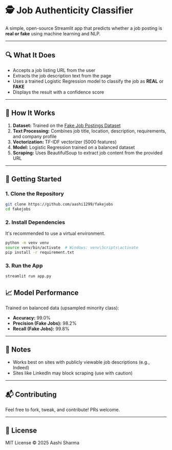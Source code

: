 # 🕵️ Job Authenticity Classifier

A simple, open-source Streamlit app that predicts whether a job posting is **real or fake** using machine learning and NLP.

---

## 🔍 What It Does
- Accepts a job listing URL from the user
- Extracts the job description text from the page
- Uses a trained Logistic Regression model to classify the job as **REAL** or **FAKE**
- Displays the result with a confidence score

---

## 🧠 How It Works
1. **Dataset:** Trained on the [Fake Job Postings Dataset](https://www.kaggle.com/datasets/shivamb/real-or-fake-fake-jobposting-prediction)
2. **Text Processing:** Combines job title, location, description, requirements, and company profile
3. **Vectorization:** TF-IDF vectorizer (5000 features)
4. **Model:** Logistic Regression trained on a balanced dataset
5. **Scraping:** Uses BeautifulSoup to extract job content from the provided URL

---

## 🚀 Getting Started

### 1. Clone the Repository
```bash
git clone https://github.com/aashi1299/fakejobs
cd fakejobs
```

### 2. Install Dependencies
It's recommended to use a virtual environment.
```bash
python -m venv venv
source venv/bin/activate  # Windows: venv\Scripts\activate
pip install -r requirement.txt
```

### 3. Run the App
```bash
streamlit run app.py
```

## 📈 Model Performance
Trained on balanced data (upsampled minority class):
- **Accuracy:** 99.0%
- **Precision (Fake Jobs):** 98.2%
- **Recall (Fake Jobs):** 99.8%

---

## 📌 Notes
- Works best on sites with publicly viewable job descriptions (e.g., Indeed)
- Sites like LinkedIn may block scraping (use with caution)

---

## 📬 Contributing
Feel free to fork, tweak, and contribute! PRs welcome.

---

## 📜 License
MIT License © 2025 Aashi Sharma
